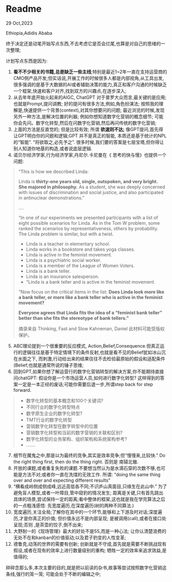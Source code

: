 # Readme

29 Oct,2023

Ethiopia,Adidis Ababa



终于决定还是动笔开始写点东西,不去考虑它是否会烂尾,也算是对自己的思绪的一次整理;

计划写点东西是因为:

1. **看不不少相关的书籍,总是缺乏一些主线**;特别是最近1\~2年一直在支持运营商的CMO侧产品开发;但实话说,开展工作的时候很多人都是内部视角,从工具出发,很多强调的是基于大数据的AI或者辅助决策的能力,真正和客户沟通的时候缺乏一个框架,快速和客户对齐,找到双方的兴趣点,在逐步深入;
2. 从去年年底开始火起来的AIGC, ChatGPT 对于普罗大众而言,最关键的是应用;也就是Prompt,提问调教; 好的提问有很多方法,例如,角色扮演法; 按照我的理解是,快速提供一个背景(context),对其你想要问的问题; 最近浏览的时候,发现另外一种方法,是解决位置的利器;  例如你想知道数字化营销的概念细节; 可能你会先问。数字化转型,然后在问数字化营销,然后再问传统的数字化营销;
3. 上面的方法是反直觉的; 但是比较有效; 所谓 **欲速则不达;** 像GPT提问,首先得让GPT明白你的问题和逻辑;GPT 并不是真正的智能, 本质还是基于统计的NPL的“智能”. “将欲取之,必先予之”. 很多时候,我们要的答案是七层宝塔,但你得让别人知道你地基的构造,或者说底层逻辑.
4. 诺贝尔经济学家,行为经济学家,丹尼尔.卡尼曼在《 思考的快与慢》也提供一个问题:

> “This is how we described Linda:
>
> Linda is **thirty-one years old, single, outspoken, and very bright. She majored in philosophy.** As a student, she was deeply concerned with issues of discrimination and social justice, and also participated in antinuclear demonstrations.”
>
> ....
>
> “In one of our experiments we presented participants with a list of eight possible scenarios for Linda. As in the Tom W problem, some ranked the scenarios by representativeness, others by probability. The Linda problem is similar, but with a twist.
>
> * Linda is a teacher in elementary school.&#x20;
> * Linda works in a bookstore and takes yoga classes.&#x20;
> * Linda is active in the feminist movement.&#x20;
> * Linda is a psychiatric social worker.&#x20;
> * Linda is a member of the League of Women Voters.
> * Linda is a bank teller.&#x20;
> * Linda is an insurance salesperson.&#x20;
> * “Linda is a bank teller and is active in the feminist movement.
>
> “Now focus on the critical items in the list: **Does Linda look more like a bank teller, or more like a bank teller who is active in the feminist movement?**&#x20;
>
> **Everyone agrees that Linda fits the idea of a “feminist bank teller” better than she fits the stereotype of bank tellers.”**
>
> 摘录来自 Thinking, Fast and Slow Kahneman, Daniel 此材料可能受版权保护。

5. ABC理论提到一个很重要的反应模式, Action,Belief,Consequence.但真正运行的逻辑往往是基于特定情境下的条件反射,也就是看不见的Belief犹如冰山沉在水面之下, 而刺激,行动给出来的结果往往不去检验最原始的假设和适配条件(Belief;也就是通常所说的锤子思维;
6. 回到GPT,如果你想了解运营行的数字化营销转型的解决方案,你不能期待直接问chatGPT: 假设你是一个市场运营人员,如何进行数字化转型? 这样得到的答案一定是一本正经的废话;可能你需要后退一步,所谓step back for step forward.

> * 数字化转型的基本概念和100个关键词?
> * 不同行业的数字化转型特点
> * 数字原生企业的数字化转型?&#x20;
> * TMT行业的数字化转型
> * 营销数字化转型在数字转型中的位置
> * 营销数字化转型和当前的数字营销的关联和区别?
> * 数字化转型的业务架构、组织架构和系统架构参考?
> * .......

7. 细节在魔鬼之中,那是以为最终的竞争,其实是效率竞争;但“慢慢来,比较快.” Do the right thing first, then do the thing right.  否则是 南辕北辙.
8. 开放的课题,或者重复失败的课题.不要想当然认为是水滴石穿的次数不够,也可能是方法不对;或者你一直在洗煤的无效工作. 所谓: “doing the same thing over and over and expecting different results”
9. “横看成岭侧成侧成峰,远近高低各不同;不识庐山真面目,只缘生在此山中.” 为了避免盲人模型,或者一叶障目,管中窥豹的情况发生; 距离是关键,只有首先跳出具体的场景,尝试保持一定的距离;看中整体的框架,这也就是我在学完算法之后的一点粗浅感悟: 先宽度遍历,在深度遍历(树的两种不同算法.)
10. &#x20;宽度遍历,关注全局;了解你在其中的一个环节,能够和上下游及时对话;深度遍历,才是你真正的价值; 但价值永远不是内部呈现; 是被调用(call),或者在接口处呈现;否则 ,是茶壶的饺子,倒不出来;
11. 大野耐一的《现场管理》最大的好处不是5S,而是一种心法; 让你认清楚浪费的无处不在和kanban的价值驱动;以及君子豹变的人性变革;
12. 德鲁克,动荡的世界的需要有创新; 创新就是不守成,首先就是需要不断挑战现有假设,或者在现有的效率上进行数量级别的重构; 牺牲一定的效率来追求效益,是值得的;

碎碎念那么多,本次主要的目的,就是把以前读的杂书,故事等尝试按照数字化营销这条线,强行的笼一笼; 可能会处于不断的编辑之中;





